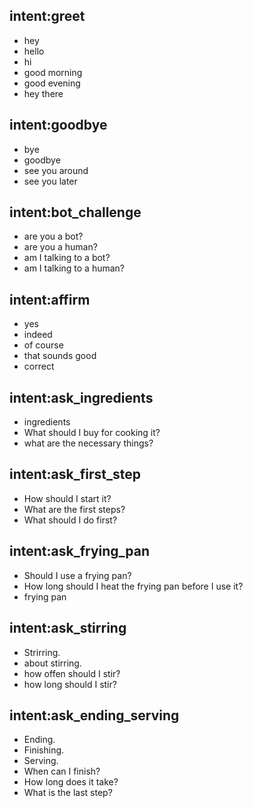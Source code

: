 ## intent:greet
- hey
- hello
- hi
- good morning
- good evening
- hey there

## intent:goodbye
- bye
- goodbye
- see you around
- see you later


## intent:bot_challenge
- are you a bot?
- are you a human?
- am I talking to a bot?
- am I talking to a human?

## intent:affirm
- yes
- indeed
- of course
- that sounds good
- correct


## intent:ask_ingredients
- ingredients
- What should I buy for cooking it?
- what are the necessary things?

## intent:ask_first_step
- How should I start it?
- What are the first steps?
- What should I do first?

## intent:ask_frying_pan
- Should I use a frying pan?
- How long should I heat the frying pan before I use it?
- frying pan

## intent:ask_stirring
- Strirring.
- about stirring.
- how offen should I stir?
- how long should I stir?

## intent:ask_ending_serving
- Ending.
- Finishing.
- Serving.
- When can I finish?
- How long does it take?
- What is the last step?
